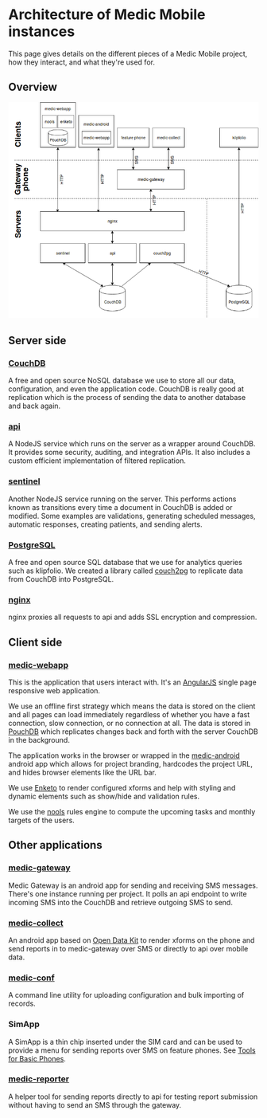 # Architecture of Medic Mobile instances

This page gives details on the different pieces of a Medic Mobile project, how they interact, and what they're used for.

## Overview

![Architecture of a Medic Mobile project](img/architecture.png)

## Server side

### [CouchDB](http://couchdb.apache.org)

A free and open source NoSQL database we use to store all our data, configuration, and even the application code. CouchDB is really good at replication which is the process of sending the data to another database and back again.

### [api](https://github.com/medic/medic-webapp/tree/master/api)

A NodeJS service which runs on the server as a wrapper around CouchDB. It provides some security, auditing, and integration APIs. It also includes a custom efficient implementation of filtered replication.

### [sentinel](https://github.com/medic/medic-webapp/tree/master/sentinel)

Another NodeJS service running on the server. This performs actions known as transitions every time a document in CouchDB is added or modified. Some examples are validations, generating scheduled messages, automatic responses, creating patients, and sending alerts.

### [PostgreSQL](https://www.postgresql.org)

A free and open source SQL database that we use for analytics queries such as klipfolio. We created a library called [couch2pg](https://github.com/medic/couch2pg) to replicate data from CouchDB into PostgreSQL.

### [nginx](http://nginx.org)

nginx proxies all requests to api and adds SSL encryption and compression.

## Client side

### [medic-webapp](https://github.com/medic/medic-webapp/)

This is the application that users interact with. It's an [AngularJS](https://angularjs.org) single page responsive web application.

We use an offline first strategy which means the data is stored on the client and all pages can load immediately regardless of whether you have a fast connection, slow connection, or no connection at all. The data is stored in [PouchDB](https://pouchdb.com) which replicates changes back and forth with the server CouchDB in the background.

The application works in the browser or wrapped in the [medic-android](https://github.com/medic/medic-android) android app which allows for project branding, hardcodes the project URL, and hides browser elements like the URL bar.

We use [Enketo](https://enketo.org) to render configured xforms and help with styling and dynamic elements such as show/hide and validation rules.

We use the [nools](https://github.com/C2FO/nools) rules engine to compute the upcoming tasks and monthly targets of the users.

## Other applications

### [medic-gateway](https://github.com/medic/medic-gateway)

Medic Gateway is an android app for sending and receiving SMS messages. There's one instance running per project. It polls an api endpoint to write incoming SMS into the CouchDB and retrieve outgoing SMS to send.

### [medic-collect](https://github.com/medic/medic-collect)

An android app based on [Open Data Kit](https://opendatakit.org) to render xforms on the phone and send reports in to medic-gateway over SMS or directly to api over mobile data.

### [medic-conf](https://github.com/medic/medic-conf)

A command line utility for uploading configuration and bulk importing of records.

### SimApp

A SimApp is a thin chip inserted under the SIM card and can be used to provide a menu for sending reports over SMS on feature phones. See [Tools for Basic Phones](http://medicmobile.org/tools).

### [medic-reporter](https://github.com/medic/medic-reporter)

A helper tool for sending reports directly to api for testing report submission without having to send an SMS through the gateway.
